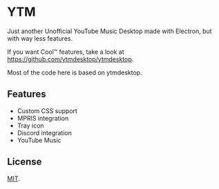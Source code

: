 # YTM

Just another Unofficial YouTube Music Desktop made with Electron, but with 
way less features.

If you want Cool™️  features, take a look at 
https://github.com/ytmdesktop/ytmdesktop.

Most of the code here is based on ytmdesktop.

## Features

- Custom CSS support
- MPRIS integration
- Tray icon
- Discord integration
- YouTube Music

## License

[MIT](./LICENSE).
